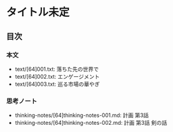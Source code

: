 # タイトル未定
## 目次
### 本文
- text/[64]001.txt: 落ちた先の世界で
- text/[64]002.txt: エンゲージメント
- text/[64]003.txt: 巡る市場の華やぎ

### 思考ノート
- thinking-notes/[64]thinking-notes-001.md: 計画 第3話
- thinking-notes/[64]thinking-notes-002.md: 計画 第3話 剣の話
